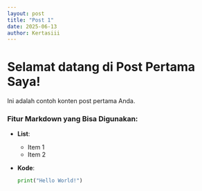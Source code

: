 ```yaml
---
layout: post
title: "Post 1"
date: 2025-06-13
author: Kertasiii
---
```


# Selamat datang di Post Pertama Saya!

Ini adalah contoh konten post pertama Anda.  

### Fitur Markdown yang Bisa Digunakan:
- **List**:  
  - Item 1  
  - Item 2  

- **Kode**:  
  ```python
  print("Hello World!")
